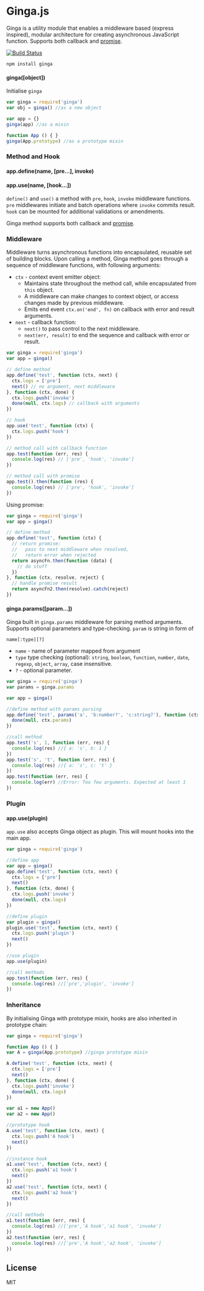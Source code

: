 # Ginga.js

Ginga is a utility module that enables a middleware based (express inspired), modular architecture for creating asynchronous JavaScript function. Supports both callback and [promise](https://github.com/floatdrop/pinkie-promise).

[![Build Status](https://travis-ci.org/cshum/ginga.svg?branch=master)](https://travis-ci.org/cshum/ginga)

```
npm install ginga
```

#### ginga([object])
Initialise `ginga`

```js
var ginga = require('ginga')
var obj = ginga() //as a new object

var app = {}
ginga(app) //as a mixin

function App () { }
ginga(App.prototype) //as a prototype mixin
```

### Method and Hook

#### app.define(name, [pre...], invoke)
#### app.use(name, [hook...])

`define()` and `use()` a method with `pre`, `hook`, `invoke` middleware functions.
`pre` middlewares initiate and batch operations where `invoke` commits result. 
`hook` can be mounted for additional validations or amendments.

Ginga method supports both callback and [promise](https://github.com/floatdrop/pinkie-promise).

### Middleware

Middleware turns asynchronous functions into encapsulated, reusable set of building blocks. 
Upon calling a method, Ginga method goes through a sequence of middleware functions, with following arguments:

* `ctx` - context event emitter object:
  * Maintains state throughout the method call, while encapsulated from `this` object.
  * A middleware can make changes to context object, or access changes made by previous middleware.
  * Emits end event `ctx.on('end', fn)` on callback with error and result arguments.
* `next` - callback function:
  * `next()` to pass control to the next middleware.
  * `next(err, result)` to end the sequence and callback with error or result.

```js
var ginga = require('ginga')
var app = ginga()

// define method
app.define('test', function (ctx, next) {
  ctx.logs = ['pre']
  next() // no argument, next middleware
}, function (ctx, done) {
  ctx.logs.push('invoke')
  done(null, ctx.logs) // callback with arguments
})

// hook
app.use('test', function (ctx) {
  ctx.logs.push('hook')
})

// method call with callback function
app.test(function (err, res) {
  console.log(res) // ['pre', 'hook', 'invoke']
})

// method call with promise
app.test().then(function (res) {
  console.log(res) // ['pre', 'hook', 'invoke']
})
```

Using promise:

```js
var ginga = require('ginga')
var app = ginga()

// define method
app.define('test', function (ctx) {
  // return promise: 
  //   pass to next middleware when resolved,
  //   return error when rejected
  return asyncFn.then(function (data) {
    // do stuff
  })
}, function (ctx, resolve, reject) {
  // handle promise result
  return asyncFn2.then(resolve).catch(reject)
})
```

#### ginga.params([param...])

Ginga built in `ginga.params` middleware for parsing method arguments. Supports optional parameters and type-checking.
`param` is string in form of

`name[:type][?]`

* `name` - name of parameter mapped from argument
* `type` type checking (optional): `string`, `boolean`, `function`, `number`, `date`, `regexp`, `object`, `array`, case insensitive.
* `?` - optional parameter.

```js
var ginga = require('ginga')
var params = ginga.params

var app = ginga()

//define method with params parsing
app.define('test', params('a', 'b:number?', 'c:string?'), function (ctx, done) {
  done(null, ctx.params)
})

//call method
app.test('s', 1, function (err, res) {
  console.log(res) //{ a: 's', b: 1 }
})
app.test('s', 't', function (err, res) {
  console.log(res) //{ a: 's', c: 't' }
})
app.test(function (err, res) {
  console.log(err) //Error: Too few arguments. Expected at least 1
})
```

### Plugin

#### app.use(plugin)

`app.use` also accepts Ginga object as plugin. This will mount hooks into the main app.

```js
var ginga = require('ginga')

//define app
var app = ginga() 
app.define('test', function (ctx, next) {
  ctx.logs = ['pre']
  next()
}, function (ctx, done) {
  ctx.logs.push('invoke')
  done(null, ctx.logs)
})

//define plugin
var plugin = ginga()
plugin.use('test', function (ctx, next) {
  ctx.logs.push('plugin')
  next()
})

//use plugin
app.use(plugin)

//call methods
app.test(function (err, res) {
  console.log(res) //['pre','plugin', 'invoke']
})
```

### Inheritance
By initialising Ginga with prototype mixin, hooks are also inherited in prototype chain:

```js
var ginga = require('ginga')

function App () { }
var A = ginga(App.prototype) //ginga prototype mixin

A.define('test', function (ctx, next) {
  ctx.logs = ['pre']
  next()
}, function (ctx, done) {
  ctx.logs.push('invoke')
  done(null, ctx.logs)
})

var a1 = new App()
var a2 = new App()

//prototype hook
A.use('test', function (ctx, next) {
  ctx.logs.push('A hook')
  next()
})

//instance hook
a1.use('test', function (ctx, next) {
  ctx.logs.push('a1 hook')
  next()
})
a2.use('test', function (ctx, next) {
  ctx.logs.push('a2 hook')
  next()
})

//call methods
a1.test(function (err, res) {
  console.log(res) //['pre','A hook','a1 hook', 'invoke']
})
a2.test(function (err, res) {
  console.log(res) //['pre','A hook','a2 hook', 'invoke']
})

```


## License

MIT
